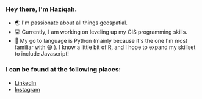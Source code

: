 ### Hey there, I'm Haziqah.

- :earth_asia:  I'm passionate about all things geospatial.
- :computer:  Currently, I am working on leveling up my GIS programming skills. 
- :snake:  My go to language is Python (mainly because it's the one I'm most familiar with :sweat_smile: ). I know a little bit of R, and I hope to expand my skillset to include Javascript!

### I can be found at the following places:

- [LinkedIn](https://www.linkedin.com/in/haziqahnasser/)
- [Instagram](https://www.instagram.com/terqahpy/)

<!--
**terqahpy/terqahpy** is a ✨ _special_ ✨ repository because its `README.md` (this file) appears on your GitHub profile.

Here are some ideas to get you started:

- 🔭 I’m currently working on ...
- 🌱 I’m currently learning ...
- 👯 I’m looking to collaborate on ...
- 🤔 I’m looking for help with ...
- 💬 Ask me about ...
- 📫 How to reach me: ...
- 😄 Pronouns: ...
- ⚡ Fun fact: ...
-->
